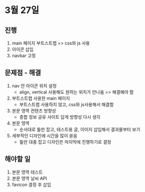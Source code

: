 # 3월 27일

## 진행
1. main 페이지 부트스트랩 => css와 js 사용
2. 아이콘 삽입
3. navbar 고정

## 문제점 - 해결
1. nav 안 아이콘 위치 설정
    - align, vertical 사용해도 원하는 위치가 안나옴 => 해결해야 함
2. 부트스트랩 사용한 main 페이지
    - 부트스트랩 사용하지 않고, css와 js사용해서 해결함
3. 본문 영역 컨텐츠 방향성
    - 종합 정보 공유 사이트 답게 방향성 다시 생각
4. 본문 영역
    - 순서대로 틀만 잡고, 테스트용 글, 이미지 삽입해서 결과물부터 보기
5. 세부적인 디자인에 시간을 많이 쏟음
    - 틀만 대충 잡고 디자인은 마지막에 진행하기로 결정

## 해야할 일
1. 본문 영역 테스트
2. 본문 영역 날씨 API
3. favicon 결정 후 삽입 